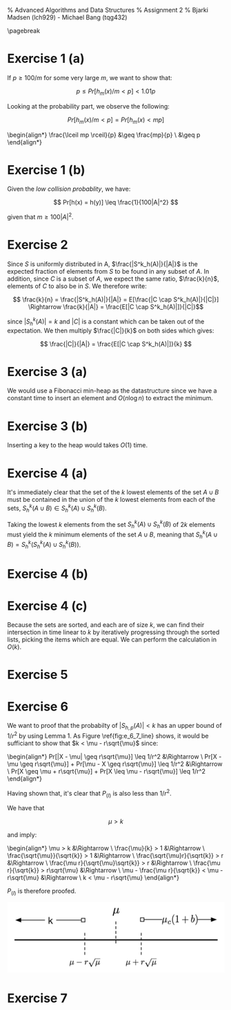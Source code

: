 % Advanced Algorithms and Data Structures
% Assignment 2
% Bjarki Madsen (lch929) - Michael Bang (tqg432)

\pagebreak

# Exercise 1 (a)

If $p \geq 100/m$ for some very large $m$, we want to show that:

$$ p \leq Pr[h_{m}(x) / m < p] < 1.01p $$

Looking at the probability part, we observe the following:

$$ Pr[h_{m}(x) / m < p] = Pr[h_{m}(x) < mp ]$$

\begin{align*}
    \frac{\lceil mp \rceil}{p} &\geq \frac{mp}{p} \\
                               &\geq p
\end{align*}

# Exercise 1 (b)

Given the _low collision probablity_, we have:

$$ Pr[h(x) = h(y)] \leq \frac{1}{100|A|^2} $$

given that $m \geq 100|A|^2$.

# Exercise 2

Since $S$ is uniformly distributed in A, $\frac{|S^k_h(A)|}{|A|}$ is the expected fraction of elements from $S$ to be found in any subset of $A$. In addition, since $C$ is a subset of $A$, we expect the same ratio, $\frac{k}{n}$, elements of $C$ to also be in $S$. We therefore write:

$$ \frac{k}{n} = \frac{|S^k_h(A)|}{|A|} = E[\frac{|C \cap S^k_h(A)|}{|C|}] \Rightarrow \frac{k}{|A|} = \frac{E[|C \cap S^k_h(A)|]}{|C|}$$

since $|S^k_h(A)| = k$ and $|C|$ is a constant which can be taken out of the expectation. We then multiply $\frac{|C|}{k}$ on both sides which gives:

$$ \frac{|C|}{|A|} = \frac{E[|C \cap S^k_h(A)|]}{k} $$

# Exercise 3 (a)

We would use a Fibonacci min-heap as the datastructure since we have a constant time to insert an element and $O(n \log n)$ to extract the minimum. 

# Exercise 3 (b)

Inserting a key to the heap would takes $O(1)$ time.

# Exercise 4 (a)

It's immediately clear that the set of the $k$ lowest elements of the set $A \cup B$ must be contained in the union of the $k$ lowest elements from each of the sets, $S^k_h(A \cup B) \in S^k_h(A) \cup S^k_h(B)$.

Taking the lowest $k$ elements from the set $S^k_h(A) \cup S^k_h(B)$ of $2k$ elements must yield the $k$ minimum elements of the set $A \cup B$, meaning that $S^k_h(A \cup B) = S^k_h(S^k_h(A) \cup S^k_h(B))$.

# Exercise 4 (b)



# Exercise 4 (c)

Because the sets are sorted, and each are of size $k$, we can find their intersection in time linear to $k$ by iteratively progressing through the sorted lists, picking the items which are equal. We can perform the calculation in $O(k)$.

# Exercise 5

# Exercise 6

We want to proof that the probabilty of $|S_{h,p}(A)| < k$ has an upper bound of $1 / r^2$ by using Lemma 1. As Figure \ref{fig:e_6_7_line} shows, it would be sufficiant to show that $k < \mu - r\sqrt{\mu}$ since: 

\begin{align*}
    Pr[|X - \mu| \geq r\sqrt{\mu}] \leq 1/r^2       &\Rightarrow \\
    Pr[X - \mu \geq r\sqrt{\mu}] + Pr[\mu - X \geq r\sqrt{\mu}] \leq 1/r^2 &\Rightarrow \\
    Pr[X \geq \mu + r\sqrt{\mu}] + Pr[X \leq \mu - r\sqrt{\mu}] \leq 1/r^2 
\end{align*}

Having shown that, it's clear that $P_{(I)}$ is also less than $1 / r^2$. 

We have that

$$ \mu > k $$

and imply:

\begin{align*}
    \mu > k                                          &\Rightarrow \\
    \frac{\mu}{k} > 1                                &\Rightarrow \\
    \frac{\sqrt{\mu}}{\sqrt{k}} > 1                  &\Rightarrow \\
    \frac{\sqrt{\mu}r}{\sqrt{k}} > r                 &\Rightarrow \\
    \frac{\mu r}{\sqrt{\mu}\sqrt{k}} > r             &\Rightarrow \\
    \frac{\mu r}{\sqrt{k}} > r\sqrt{\mu}             &\Rightarrow \\
    \mu - \frac{\mu r}{\sqrt{k}} < \mu - r\sqrt{\mu} &\Rightarrow \\
    k < \mu - r\sqrt{\mu}
\end{align*}

$P_{(I)}$ is therefore proofed.

![Visualization of the probabilities for Lemma 1\label{fig:e_6_7_line}](figures/e_6_7_line.png)

# Exercise 7
